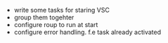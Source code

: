 - write some tasks for staring VSC 
- group them togehter
- configure roup to run at start
- configure error handling. f.e task already activated 
